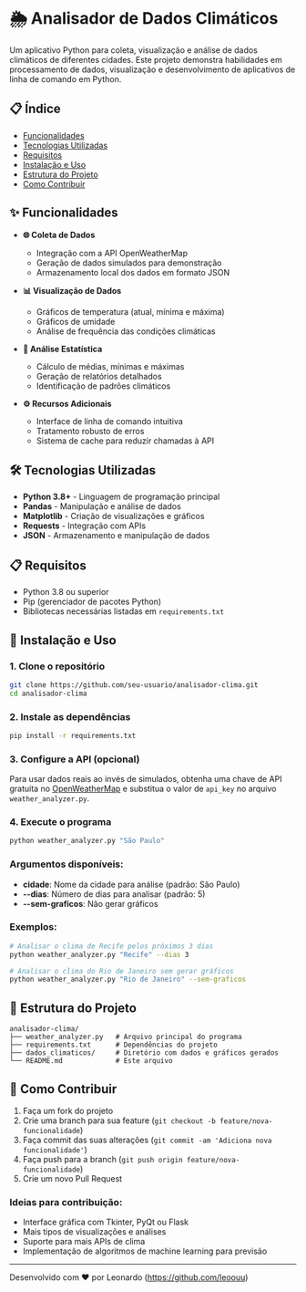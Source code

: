 # 🌦️ Analisador de Dados Climáticos

Um aplicativo Python para coleta, visualização e análise de dados climáticos de diferentes cidades. Este projeto demonstra habilidades em processamento de dados, visualização e desenvolvimento de aplicativos de linha de comando em Python.

## 📋 Índice

- [Funcionalidades](#-funcionalidades)
- [Tecnologias Utilizadas](#-tecnologias-utilizadas)
- [Requisitos](#-requisitos)
- [Instalação e Uso](#-instalação-e-uso)
- [Estrutura do Projeto](#-estrutura-do-projeto)
- [Como Contribuir](#-como-contribuir)

## ✨ Funcionalidades

- **🌐 Coleta de Dados**
  - Integração com a API OpenWeatherMap
  - Geração de dados simulados para demonstração
  - Armazenamento local dos dados em formato JSON

- **📊 Visualização de Dados**
  - Gráficos de temperatura (atual, mínima e máxima)
  - Gráficos de umidade
  - Análise de frequência das condições climáticas

- **📝 Análise Estatística**
  - Cálculo de médias, mínimas e máximas
  - Geração de relatórios detalhados
  - Identificação de padrões climáticos

- **⚙️ Recursos Adicionais**
  - Interface de linha de comando intuitiva
  - Tratamento robusto de erros
  - Sistema de cache para reduzir chamadas à API


## 🛠️ Tecnologias Utilizadas

- **Python 3.8+** - Linguagem de programação principal
- **Pandas** - Manipulação e análise de dados
- **Matplotlib** - Criação de visualizações e gráficos
- **Requests** - Integração com APIs
- **JSON** - Armazenamento e manipulação de dados

## 📋 Requisitos

- Python 3.8 ou superior
- Pip (gerenciador de pacotes Python)
- Bibliotecas necessárias listadas em `requirements.txt`

## 🚀 Instalação e Uso

### 1. Clone o repositório
```bash
git clone https://github.com/seu-usuario/analisador-clima.git
cd analisador-clima
```

### 2. Instale as dependências
```bash
pip install -r requirements.txt
```

### 3. Configure a API (opcional)
Para usar dados reais ao invés de simulados, obtenha uma chave de API gratuita no [OpenWeatherMap](https://openweathermap.org/api) e substitua o valor de `api_key` no arquivo `weather_analyzer.py`.

### 4. Execute o programa
```bash
python weather_analyzer.py "São Paulo"
```

### Argumentos disponíveis:
- **cidade**: Nome da cidade para análise (padrão: São Paulo)
- **--dias**: Número de dias para analisar (padrão: 5)
- **--sem-graficos**: Não gerar gráficos

### Exemplos:
```bash
# Analisar o clima de Recife pelos próximos 3 dias
python weather_analyzer.py "Recife" --dias 3

# Analisar o clima do Rio de Janeiro sem gerar gráficos
python weather_analyzer.py "Rio de Janeiro" --sem-graficos
```

## 📁 Estrutura do Projeto

```
analisador-clima/
├── weather_analyzer.py   # Arquivo principal do programa
├── requirements.txt      # Dependências do projeto
├── dados_climaticos/     # Diretório com dados e gráficos gerados
└── README.md             # Este arquivo
```

## 📝 Como Contribuir

1. Faça um fork do projeto
2. Crie uma branch para sua feature (`git checkout -b feature/nova-funcionalidade`)
3. Faça commit das suas alterações (`git commit -am 'Adiciona nova funcionalidade'`)
4. Faça push para a branch (`git push origin feature/nova-funcionalidade`)
5. Crie um novo Pull Request

### Ideias para contribuição:
- Interface gráfica com Tkinter, PyQt ou Flask
- Mais tipos de visualizações e análises
- Suporte para mais APIs de clima
- Implementação de algoritmos de machine learning para previsão


---

Desenvolvido com ❤️ por Leonardo (https://github.com/leoouu)
